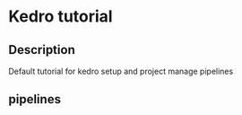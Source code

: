 # Kedro tutorial

## Description

Default tutorial for kedro setup and project manage pipelines

## pipelines
